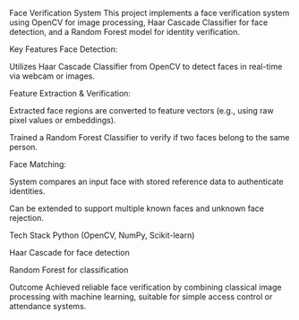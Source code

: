 Face Verification System
This project implements a face verification system using OpenCV for image processing, Haar Cascade Classifier for face detection, and a Random Forest model for identity verification.

Key Features
Face Detection:

Utilizes Haar Cascade Classifier from OpenCV to detect faces in real-time via webcam or images.

Feature Extraction & Verification:

Extracted face regions are converted to feature vectors (e.g., using raw pixel values or embeddings).

Trained a Random Forest Classifier to verify if two faces belong to the same person.

Face Matching:

System compares an input face with stored reference data to authenticate identities.

Can be extended to support multiple known faces and unknown face rejection.

Tech Stack
Python (OpenCV, NumPy, Scikit-learn)

Haar Cascade for face detection

Random Forest for classification

Outcome
Achieved reliable face verification by combining classical image processing with machine learning, suitable for simple access control or attendance systems.


